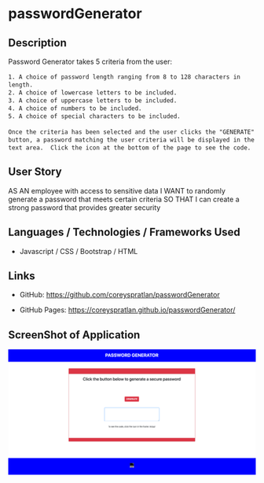 # passwordGenerator

## Description

Password Generator takes 5 criteria from the user: 

    1. A choice of password length ranging from 8 to 128 characters in length.
    2. A choice of lowercase letters to be included.
    3. A choice of uppercase letters to be included.
    4. A choice of numbers to be included.
    5. A choice of special characters to be included.

    Once the criteria has been selected and the user clicks the "GENERATE" button, a password matching the user criteria will be displayed in the text area.  Click the icon at the bottom of the page to see the code.

## User Story

AS AN employee with access to sensitive data
I WANT to randomly generate a password that meets certain criteria
SO THAT I can create a strong password that provides greater security

##  Languages / Technologies / Frameworks Used

*   Javascript / CSS / Bootstrap / HTML

##  Links

* GitHub: https://github.com/coreyspratlan/passwordGenerator

* GitHub Pages: https://coreyspratlan.github.io/passwordGenerator/

##  ScreenShot of Application

![](images/passwordGenerator.png)